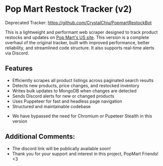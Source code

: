 # Pop Mart Restock Tracker (v2)
Deprecated Tracker: https://github.com/CrystalChiu/PopmartRestockBot

This is a lightweight and performant web scraper designed to track product restocks and updates on [Pop Mart's US site](https://www.popmart.com/us). This version is a complete overhaul of the original tracker, built with improved performance, better reliability, and streamlined code structure. It also supports real-time alerts via Discord.

## Features

- Efficiently scrapes all product listings across paginated search results
- Detects new products, price changes, and restocked inventory
- Writes bulk updates to MongoDB when changes are detected
- Sends Discord alerts for new or changed products
- Uses Puppeteer for fast and headless page navigation
- Structured and maintainable codebase

* We have bypassed the need for Chromium or Pupeteer Stealth in this version

## Additional Comments:
- The discord link will be publically available soon!
- Thank you for your support and interest in this project, PopMart Friends! <3

